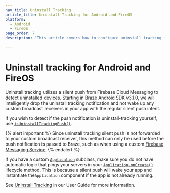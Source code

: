 ```yaml
---
nav_title: Uninstall Tracking
article_title: Uninstall Tracking for Android and FireOS
platform: 
  - Android
  - FireOS
page_order: 7
description: "This article covers how to configure uninstall tracking for your Android or FireOS application."

---
```


# Uninstall tracking for Android and FireOS

Uninstall tracking utilizes a silent push from Firebase Cloud Messaging to detect uninstalled devices. Starting in Braze Android SDK v3.1.0, we will intelligently drop the uninstall tracking notification and not wake up any custom broadcast receivers in your app with the regular silent push intent.

If you wish to detect if the push notification is uninstall-tracking yourself, use [`isUninstallTrackingPush()`][3].

{% alert important %}
Since uninstall tracking silent push is not forwarded to your custom broadcast receiver, this method can only be used before the push notification is passed to Braze, such as when using a custom [Firebase Messaging Service]({{site.baseurl}}/developer_guide/platform_integration_guides/android/push_notifications/integration/standard_integration/#step-1-register-braze-firebase-messaging-service).
{% endalert %}

If you have a custom [`Application`][1] subclass, make sure you do not have automatic logic that pings your servers in your [`Application.onCreate()`][2] lifecycle method. This is because a silent push will wake your app and instantiate the`Application` component if the app is not already running.

See [Uninstall Tracking][4] in our User Guide for more information.

[1]: https://developer.android.com/reference/android/app/Application
[2]: https://developer.android.com/reference/android/app/Application#onCreate()
[3]: https://appboy.github.io/appboy-android-sdk/kdoc/braze-android-sdk/com.braze.push/-braze-notification-utils/is-uninstall-tracking-push.html
[4]: {{site.baseurl}}/user_guide/data_and_analytics/tracking/uninstall_tracking/#uninstall-tracking
